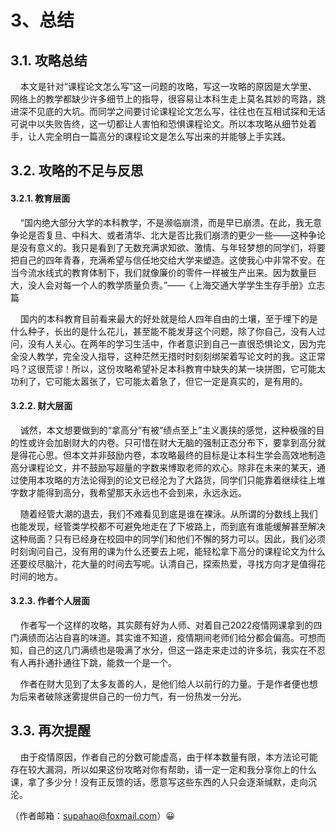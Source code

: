 # 3、总结

## 3.1. 攻略总结

    本文是针对“课程论文怎么写”这一问题的攻略，写这一攻略的原因是大学里、网络上的教学都缺少许多细节上的指导，很容易让本科生走上莫名其妙的弯路，跳进深不见底的大坑。而同学之间要讨论课程论文怎么写，往往也在互相试探和无话可说中以失败告终，这一切都让人害怕和恐惧课程论文。所以本攻略从细节处着手，让人完全明白一篇高分的课程论文是怎么写出来的并能够上手实践。

## 3.2. 攻略的不足与反思

#### 3.2.1. 教育层面

    “国内绝大部分大学的本科教学，不是濒临崩溃，而是早已崩溃。在此，我无意争论是否复旦、中科大、或者清华、北大是否比我们崩溃的更少一些——这种争论是没有意义的。我只是看到了无数充满求知欲、激情、与年轻梦想的同学们，将要把自己的四年青春，充满希望与信任地交给大学来塑造。这使我心中非常不安。在当今流水线式的教育体制下，我们就像廉价的零件一样被生产出来。因为数量巨大，没人会对每一个人的教学质量负责。”——《上海交通大学学生生存手册》立志篇

    国内的本科教育目前看来最大的好处就是给人四年自由的土壤，至于埋下的是什么种子，长出的是什么花儿，甚至能不能发芽这个问题，除了你自己，没有人过问，没有人关心。在两年的学习生活中，作者意识到自己一直很恐惧论文，因为完全没人教学，完全没人指导，这种茫然无措时时刻刻绑架着写论文时的我。这正常吗？这很荒谬！所以，这份攻略希望补足本科教育中缺失的某一块拼图，它可能太功利了，它可能太嚣张了，它可能太着急了，但它一定是真实的，是有用的。

#### 3.2.2. 财大层面

    诚然，本文想要做到的“拿高分”有被“绩点至上”主义裹挟的感觉，这种极强的目的性或许会加剧财大的内卷。只可惜在财大无脑的强制正态分布下，要拿到高分就是得花心思。但本文并非鼓励内卷，本攻略最终的目标是让本科生学会高效地制造高分课程论文，并不鼓励写超量的字数来博取老师的欢心。除非在未来的某天，通过使用本攻略的方法论得到的论文已经沦为了大路货，同学们只能靠着继续往上堆字数才能得到高分，我希望那天永远也不会到来，永远永远。

    随着经管大潮的退去，我们不难看见到底是谁在裸泳。从所谓的分数线上我们也能发现，经管类学校都不可避免地走在了下坡路上，而到底有谁能缓解甚至解决这种局面？只有已经身在校园中的同学们和他们不懈的努力可以。因此，我们必须时刻询问自己，没有用的课为什么还要去上呢，能轻松拿下高分的课程论文为什么还要绞尽脑汁，花大量的时间去写呢。认清自己，探索热爱，寻找方向才是值得花时间的地方。

#### 3.2.3. 作者个人层面

    作者写一个这样的攻略，其实颇有好为人师、对着自己2022疫情网课拿到的四门满绩而沾沾自喜的味道。其实谁不知道，疫情期间老师们给分都会偏高。可想而知，自己的这几门满绩也是吸满了水分，但这一路走来走过的许多坑，我实在不忍有人再扑通扑通往下跳，能救一个是一个。

    作者在财大见到了太多友善的人，是他们给人以前行的力量。于是作者便也想为后来者破除迷雾提供自己的一份力气，有一份热发一分光。

## 3.3. 再次提醒

    由于疫情原因，作者自己的分数可能虚高，由于样本数量有限，本方法论可能存在较大漏洞，所以如果这份攻略对你有帮助，请一定一定和我分享你上的什么课，拿了多少分！没有正反馈的话，愿意写这些东西的人只会逐渐缄默，走向沉沦。

（作者邮箱：supahao@foxmail.com）😀
